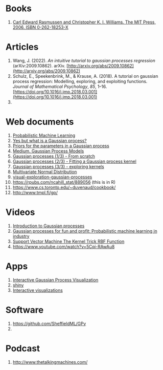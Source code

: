 
# Books
1. [Carl Edward Rasmussen and Christopher K. I. Williams. The MIT Press, 2006. ISBN 0-262-18253-X](https://gaussianprocess.org/gpml/)
# Articles
1. Wang, J. (2022). _An intuitive tutorial to gaussian processes regression_ (arXiv:2009.10862). arXiv. [http://arxiv.org/abs/2009.10862](http://arxiv.org/abs/2009.10862)
2. Schulz, E., Speekenbrink, M., & Krause, A. (2018). A tutorial on gaussian process regression: Modelling, exploring, and exploiting functions. _Journal of Mathematical Psychology_, _85_, 1–16. [https://doi.org/10.1016/j.jmp.2018.03.001](https://doi.org/10.1016/j.jmp.2018.03.001)
3. 
# Web documents
1. [Probabilistic Machine Learning](https://research.cs.aalto.fi//pml/software/gpstuff/) 
2. [Yes but what is a Gaussian process?](https://dansblog.netlify.app/posts/2021-11-03-yes-but-what-is-a-gaussian-process-or-once-twice-three-times-a-definition-or-a-descent-into-madness/yes-but-what-is-a-gaussian-process-or-once-twice-three-times-a-definition-or-a-descent-into-madness.html)
3. [Priors for the parameters in a Gaussian process](https://dansblog.netlify.app/posts/2022-09-07-priors5/priors5.html)
5. [Medium. Gaussian Process Models](https://towardsdatascience.com/gaussian-process-models-7ebce1feb83d)
6. [Gaussian processes (1/3) - From scratch](https://peterroelants.github.io/posts/gaussian-process-tutorial/)
7. [Gaussian processes (2/3) - Fitting a Gaussian process kernel](https://peterroelants.github.io/posts/gaussian-process-kernel-fitting/)
8. [Gaussian processes (3/3) - exploring kernels](https://peterroelants.github.io/posts/gaussian-process-kernels/)
9. [Multivariate Normal Distribution](https://peterroelants.github.io/posts/multivariate-normal-primer/)
10. [visual-exploration-gaussian-processes](https://distill.pub/2019/visual-exploration-gaussian-processes/)
11. https://rpubs.com/ncahill_stat/889056 (this is in R)
12. https://www.cs.toronto.edu/~duvenaud/cookbook/
13. http://www.tmpl.fi/gp/

# Videos
1. [Introduction to Gaussian processes](https://www.youtube.com/watch?v=GWHE5vnpxks&list=PLZ_xn3EIbxZHynuWRdYp4WDtpKm5Xo9Ge) 
2. [Gaussian processes for fun and profit: Probabilistic machine learning in industry](https://www.youtube.com/watch?v=uq8VxqeHPj8)
3. [Support Vector Machine The Kernel Trick RBF Function](https://www.youtube.com/watch?v=e4qWknGNzB0)
4. https://www.youtube.com/watch?v=5Cqi-RAwAu8
# Apps
1. [Interactive Gaussian Process Visualization](http://www.infinitecuriosity.org/vizgp/)
1. [shiny](https://durrande.shinyapps.io/gp_playground/)
2. [Interactive visualizations](https://github.com/st--/interactive-gp-visualization)

# Software
1. https://github.com/SheffieldML/GPy
2. 
# Podcast
1. http://www.thetalkingmachines.com/

